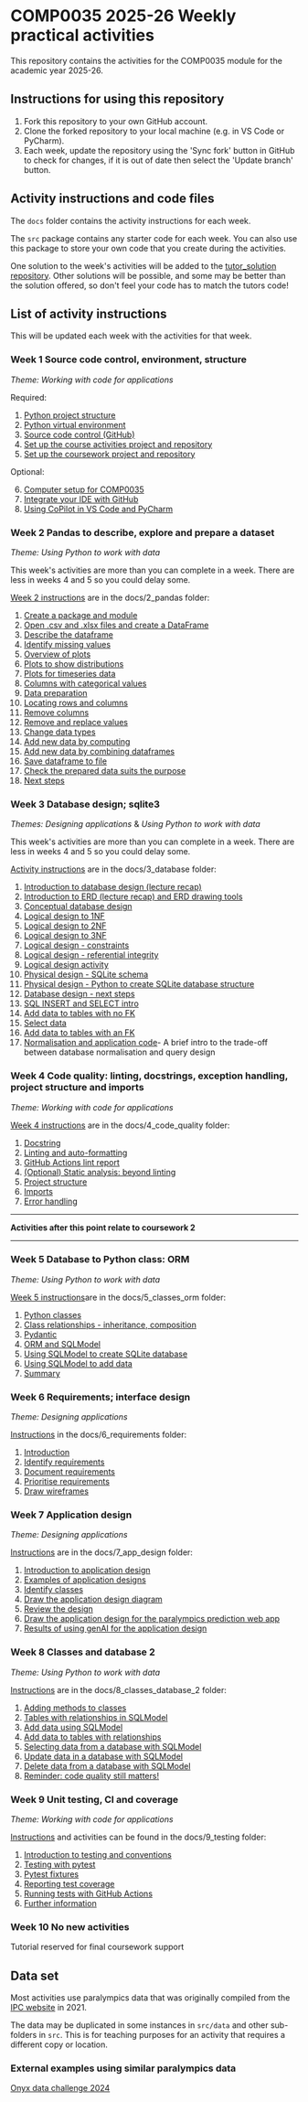 # COMP0035 2025-26 Weekly practical activities

This repository contains the activities for the COMP0035 module for the academic year 2025-26.

## Instructions for using this repository

1. Fork this repository to your own GitHub account.
2. Clone the forked repository to your local machine (e.g. in VS Code or PyCharm).
3. Each week, update the repository using the 'Sync fork' button in GitHub to check for changes, if it is out of date
   then select the 'Update branch' button.

## Activity instructions and code files

The `docs` folder contains the activity instructions for each week.

The `src` package contains any starter code for each week. You can also use this package to store your own code
that you create during the activities.

One solution to the week's activities will be added to the [tutor_solution repository](). Other solutions will be
possible, and some may be better than the solution offered, so don't feel
your code has to match the tutors code!

## List of activity instructions

This will be updated each week with the activities for that week.

### Week 1 Source code control, environment, structure

_*Theme: Working with code for applications*_

Required:

1. [Python project structure](docs/1_structure/1-01-structure.md)
2. [Python virtual environment](docs/1_structure/1-02-environments.md)
3. [Source code control (GitHub)](docs/1_structure/1-03-source-code-control.md)
4. [Set up the course activities project and repository](docs/1_structure/1-04-activities-repo.md)
5. [Set up the coursework project and repository](docs/1_structure/1-05-coursework-repo.md)

Optional:

6. [Computer setup for COMP0035](docs/1_structure/1-06-opt-computer_setup.md)
7. [Integrate your IDE with GitHub](docs/1_structure/1-07-opt-integrate-IDE-GitHub.md)
8. [Using CoPilot in VS Code and PyCharm](docs/1_structure/1-08-opt-copilot-ide.md)

### Week 2 Pandas to describe, explore and prepare a dataset

_*Theme: Using Python to work with data*_

This week's activities are more than you can complete in a week. There are less in weeks 4 and 5 so you could delay
some.

[Week 2 instructions](docs/2_pandas/2-0-instructions.md) are in the docs/2_pandas folder:

1. [Create a package and module](docs/2_pandas/2-01-python-structure)
2. [Open .csv and .xlsx files and create a DataFrame](docs/2_pandas/2-02-pandas-df)
3. [Describe the dataframe](docs/2_pandas/2-03-pandas-describe)
4. [Identify missing values](docs/2_pandas/2-04-missing-values-identify.md)
5. [Overview of plots](docs/2_pandas/2-05-plot-overview.md)
6. [Plots to show distributions](docs/2_pandas/2-06-plot-distribution.md)
7. [Plots for timeseries data](docs/2_pandas/2-07-plot-timeseries.md)
8. [Columns with categorical values](docs/2_pandas/2-08-categorical-data)
9. [Data preparation](docs/2_pandas/2-09-data-prep.md)
10. [Locating rows and columns](docs/2_pandas/2-10-locating-rows-cols.md)
11. [Remove columns](docs/2_pandas/2-11-removing-columns.md)
12. [Remove and replace values](docs/2_pandas/2-12-resolve-missing-incorrect-values.md)
13. [Change data types](docs/2_pandas/2-13-change-datatypes.md)
14. [Add new data by computing](docs/2_pandas/2-14-new-column.md)
15. [Add new data by combining dataframes](docs/2_pandas/2-15-joining-dataframes.md)
16. [Save dataframe to file](docs/2_pandas/2-16-save-df-to-file.md)
17. [Check the prepared data suits the purpose](docs/2_pandas/2-17-questions.md)
18. [Next steps](docs/2_pandas/2-18-next-steps.md)

### Week 3 Database design; sqlite3

_*Themes: Designing applications*_ & _*Using Python to work with data*_

This week's activities are more than you can complete in a week. There are less in weeks 4 and 5 so you could delay
some.

[Activity instructions](docs/3_database/3-0-instructions.md) are in the docs/3_database folder:

1. [Introduction to database design (lecture recap)](docs/3_database/3-01-database-design.md)
2. [Introduction to ERD (lecture recap) and ERD drawing tools](docs/3_database/3-02-erd-intro.md)
3. [Conceptual database design](docs/3_database/3-03-conceptual-design.md)
4. [Logical design to 1NF](docs/3_database/3-04-logical-design-1nf.md)
5. [Logical design to 2NF](docs/3_database/3-05-logical-design-2nf.md)
6. [Logical design to 3NF](docs/3_database/3-06-logical-design-3nf.md)
7. [Logical design - constraints](docs/3_database/3-07-logical-design-constraints-data.md)
8. [Logical design - referential integrity](docs/3_database/3-08-logical-design-constraints-fk.md)
9. [Logical design activity](docs/3_database/3-09-logical-design-activity.md)
10. [Physical design - SQLite schema](docs/3_database/3-10-physical-design-structure.md)
11. [Physical design - Python to create SQLite database structure](docs/3_database/3-11-physical-design-create-db.md)
12. [Database design - next steps](docs/3_database/3-16-next-steps.md)
13. [SQL INSERT and SELECT intro](docs/3_database/3-12-sql-add-data.md)
14. [Add data to tables with no FK](docs/3_database/3-13-insert-no-fk.md)
15. [Select data](docs/3_database/3-14-select-query.md)
16. [Add data to tables with an FK](docs/3_database/3-15-insert-with-fk.md)
17. [Normalisation and application code](docs/3_database/3-17-normalisation-tradeoff.md)- A brief intro to the trade-off
    between database normalisation and query design

### Week 4 Code quality: linting, docstrings, exception handling, project structure and imports

_*Theme: Working with code for applications*_

[Week 4 instructions](docs/4_code_quality/4-0-instructions.md) are in the docs/4_code_quality folder:

1. [Docstring](docs/4_code_quality/4-01-docstrings.md)
2. [Linting and auto-formatting](docs/4_code_quality/4-02-linting.md)
3. [GitHub Actions lint report](docs/4_code_quality/4-03-github-actions.md)
4. [(Optional) Static analysis: beyond linting](docs/4_code_quality/4-04-static-analysis.md)
5. [Project structure](docs/4_code_quality/4-05-project-structure.md)
6. [Imports](docs/4_code_quality/4-06-imports.md)
7. [Error handling](docs/4_code_quality/4-07-error-handling.md)

<hr>

**Activities after this point relate to coursework 2**

<hr>

### Week 5 Database to Python class: ORM

_*Theme: Using Python to work with data*_

[Week 5 instructions](docs/5_classes_orm/5-0-instructions.md)are in the docs/5_classes_orm folder:

1. [Python classes](docs/5_classes_orm/5-01-class.md)
2. [Class relationships - inheritance, composition](docs/5_classes_orm/5-02-inheritance-composition.md)
3. [Pydantic](docs/5_classes_orm/5-03-pydantic.md)
4. [ORM and SQLModel](docs/5_classes_orm/5-04-orm-sqlmodel.md)
5. [Using SQLModel to create SQLite database](docs/5_classes_orm/5-05-sqlmodel-create-db.md)
6. [Using SQLModel to add data](docs/5_classes_orm/5-06-sqlmodel-add-data.md)
7. [Summary](docs/5_classes_orm/5-07-summary.md)

### Week 6 Requirements; interface design

_*Theme: Designing applications*_

[Instructions](docs/6_requirements/6-0-instructions.md) in the docs/6_requirements folder:

1. [Introduction](6-01-introduction.md)
2. [Identify requirements](6-02-identify-requirements.md)
3. [Document requirements](6-03-document-requirements.md)
4. [Prioritise requirements](6-04-prioritise-requirements.md)
5. [Draw wireframes](6-05-wireframes.md)

### Week 7 Application design

_*Theme: Designing applications*_

[Instructions](docs/7_app_design/7-0-instructions.md) are in the docs/7_app_design folder:

1. [Introduction to application design](docs/7_app_design/7-01-introduction.md)
2. [Examples of application designs](docs/7_app_design/7-02-diagram-examples.md)
3. [Identify classes](docs/7_app_design/7-03-identify-classes.md)
4. [Draw the application design diagram](docs/7_app_design/7-04-draw-design.md)
5. [Review the design](docs/7_app_design/7-05-review-design.md)
6. [Draw the application design for the paralympics prediction web app](docs/7_app_design/7-06-design-medals.md)
7. [Results of using genAI for the application design](docs/7_app_design/7-07-genAI.md)

### Week 8 Classes and database 2

_*Theme: Using Python to work with data*_

[Instructions](docs/8_classes_database_2/8-0-instructions.md) are in the docs/8_classes_database_2 folder:

1. [Adding methods to classes](docs/8_classes_database_2/8-01-methods.md)
2. [Tables with relationships in SQLModel](docs/8_classes_database_2/8-02-relationships.md)
3. [Add data using SQLModel](docs/8_classes_database_2/8-03-insert.md)
4. [Add data to tables with relationships](docs/8_classes_database_2/8-04-insert-multiple.md)
5. [Selecting data from a database with SQLModel](docs/8_classes_database_2/8-05-select.md)
6. [Update data in a database with SQLModel](docs/8_classes_database_2/8-07-update.md)
7. [Delete data from a database with SQLModel](docs/8_classes_database_2/8-06-delete.md)
8. [Reminder: code quality still matters!](docs/8_classes_database_2/8-08-quality.md)

### Week 9 Unit testing, CI and coverage

_*Theme: Working with code for applications*_

[Instructions](docs/9_testing/9-0-instructions.md) and activities can be found in the docs/9_testing folder:

1. [Introduction to testing and conventions](docs/9_testing/9-01-introduction.md)
2. [Testing with pytest](docs/9_testing/9-02-pytest-tests.md)
3. [Pytest fixtures](docs/9_testing/9-03-fixtures.md)
4. [Reporting test coverage](docs/9_testing/9-04-coverage.md)
5. [Running tests with GitHub Actions](docs/9_testing/9-05-ci-github.md)
6. [Further information](docs/9_testing/9-06-further.md)

### Week 10 No new activities

Tutorial reserved for final coursework support

## Data set

Most activities use paralympics data that was originally compiled from
the [IPC website](https://www.paralympic.org/paralympic-games) in 2021.

The data may be duplicated in some instances in `src/data` and other sub-folders in `src`. This is for teaching purposes
for an activity that requires a different copy or location.

### External examples using similar paralympics data

[Onyx data challenge 2024](https://zoomcharts.com/en/microsoft-power-bi-custom-visuals/challenges/onyx-data-september-2024?utm_source=youtube&utm_medium=social&utm_campaign=onyx_september24_workshop&utm_content=ZcHeader)

